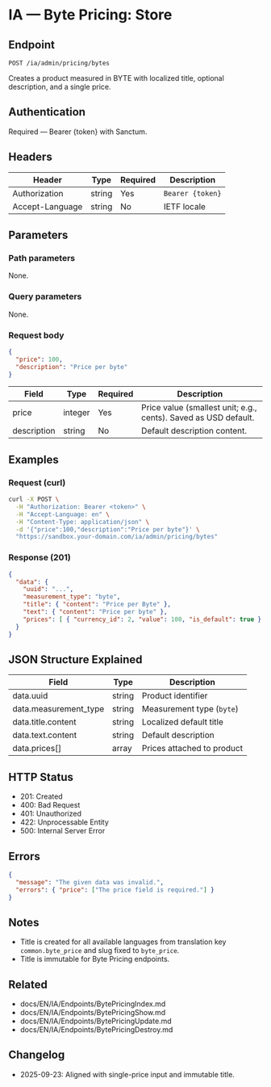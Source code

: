 # IA — Byte Pricing: Store

## Endpoint

```
POST /ia/admin/pricing/bytes
```

Creates a product measured in BYTE with localized title, optional description, and a single price.

## Authentication

Required — Bearer {token} with Sanctum.

## Headers

| Header          | Type   | Required | Description |
| --------------- | ------ | -------- | ----------- |
| Authorization   | string | Yes      | `Bearer {token}` |
| Accept-Language | string | No       | IETF locale |

## Parameters

### Path parameters

None.

### Query parameters

None.

### Request body

```json
{
  "price": 100,
  "description": "Price per byte"
}
```

| Field        | Type    | Required | Description |
| ------------ | ------- | -------- | ----------- |
| price        | integer | Yes      | Price value (smallest unit; e.g., cents). Saved as USD default. |
| description  | string  | No       | Default description content. |

## Examples

### Request (curl)

```bash
curl -X POST \
  -H "Authorization: Bearer <token>" \
  -H "Accept-Language: en" \
  -H "Content-Type: application/json" \
  -d '{"price":100,"description":"Price per byte"}' \
  "https://sandbox.your-domain.com/ia/admin/pricing/bytes"
```

### Response (201)

```json
{
  "data": {
    "uuid": "...",
    "measurement_type": "byte",
    "title": { "content": "Price per Byte" },
    "text": { "content": "Price per byte" },
    "prices": [ { "currency_id": 2, "value": 100, "is_default": true } ]
  }
}
```

## JSON Structure Explained

| Field                  | Type    | Description |
| ---------------------- | ------- | ----------- |
| data.uuid              | string  | Product identifier |
| data.measurement_type  | string  | Measurement type (`byte`) |
| data.title.content     | string  | Localized default title |
| data.text.content      | string  | Default description |
| data.prices[]          | array   | Prices attached to product |

## HTTP Status

- 201: Created
- 400: Bad Request
- 401: Unauthorized
- 422: Unprocessable Entity
- 500: Internal Server Error

## Errors

```json
{
  "message": "The given data was invalid.",
  "errors": { "price": ["The price field is required."] }
}
```

## Notes

- Title is created for all available languages from translation key `common.byte_price` and slug fixed to `byte_price`.
- Title is immutable for Byte Pricing endpoints.

## Related

- docs/EN/IA/Endpoints/BytePricingIndex.md
- docs/EN/IA/Endpoints/BytePricingShow.md
- docs/EN/IA/Endpoints/BytePricingUpdate.md
- docs/EN/IA/Endpoints/BytePricingDestroy.md

## Changelog

- 2025-09-23: Aligned with single-price input and immutable title.
